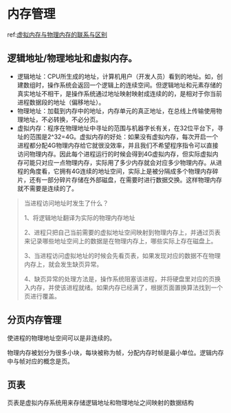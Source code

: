 # 内存管理

ref:[虚拟内存与物理内存的联系与区别](https://blog.csdn.net/lvyibin890/article/details/82217193)

## 逻辑地址/物理地址和虚拟内存。

* 逻辑地址：CPU所生成的地址，计算机用户（开发人员）看到的地址。如，创建数组时，操作系统会返回一个逻辑上的连续空间。但逻辑地址和元素存储的真实地址不相干，是操作系统通过地址映射映射成连续的的，是相对于你当前进程数据段的地址（偏移地址）。
* 物理地址：加载到内存中的地址，内存单元的真正地址，在总线上传输使用物理地址，不必转换，不必分页。
* 虚拟内存：程序在物理地址中寻址的范围与机器字长有关，在32位平台下，寻址的范围是2^32=4G。虚拟内存的好处：如果没有虚拟内存，每次开启一个进程都分配4G物理内存给它就很没效率，并且我们不希望程序指令可以直接访问物理内存。因此每个进程运行的时候会得到4G虚拟内存，但实际虚拟内存可能只对应一点物理内存，实际用了多少内存就会对应多少物理内存。从进程的角度看，它拥有4G连续的地址空间，实际上是被分隔成多个物理内存碎片，还有一部分碎片存储在外部磁盘，在需要时进行数据交换。这样物理内存就不需要是连续的了。

> 当进程访问地址时发生了什么？
>
> 1、将逻辑地址翻译为实际的物理内存地址
>
> 2、进程只把自己当前需要的虚拟地址空间映射到物理内存上，并通过页表来记录哪些地址空间上的数据是在物理内存上，哪些实际上存在磁盘上。
>
> 3、当进程访问虚拟地址的时候会先看页表，如果发现对应的数据不在物理内存上，就会发生缺页异常。
>
> 4、缺页异常的处理方法是，操作系统阻塞该进程，并将硬盘里对应的页换入内存，并使该进程就绪。如果内存已经满了，根据页面置换算法找到一个页进行覆盖。

## 分页内存管理

使进程的物理地址空间可以是非连续的。

物理内存被划分为很多小块，每块被称为帧，分配内存时帧是最小单位。逻辑内存中与帧对应的概念是页。

## 页表

页表是虚拟内存系统用来存储逻辑地址和物理地址之间映射的数据结构

